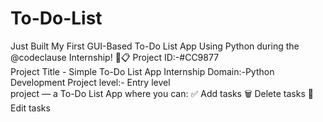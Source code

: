 # To-Do-List
Just Built My First GUI-Based To-Do List App Using Python during the @codeclause Internship! 🐍📋 
Project ID:-#CC9877  
Project Title - Simple To-Do List App 
Internship Domain:-Python Development 
Project level:- Entry level     
project — a To-Do List App where you can:
✅ Add tasks
🗑 Delete tasks
📝 Edit tasks        
